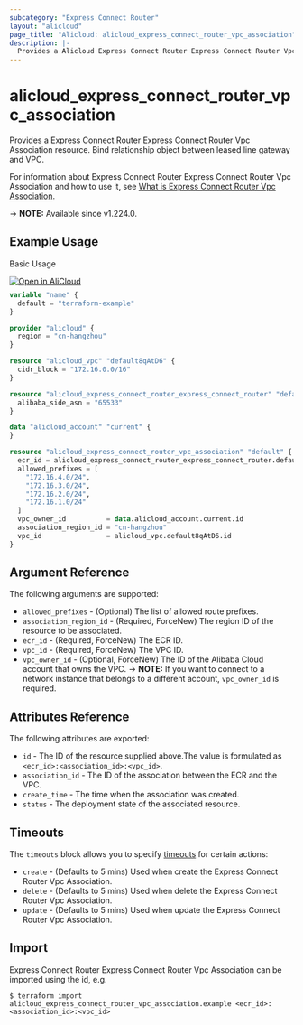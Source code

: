 ```yaml
---
subcategory: "Express Connect Router"
layout: "alicloud"
page_title: "Alicloud: alicloud_express_connect_router_vpc_association"
description: |-
  Provides a Alicloud Express Connect Router Express Connect Router Vpc Association resource.
---
```


# alicloud_express_connect_router_vpc_association

Provides a Express Connect Router Express Connect Router Vpc Association resource. Bind relationship object between leased line gateway and VPC.

For information about Express Connect Router Express Connect Router Vpc Association and how to use it, see [What is Express Connect Router Vpc Association](https://www.alibabacloud.com/help/en/express-connect/developer-reference/api-expressconnectrouter-2023-09-01-createexpressconnectrouterassociation).

-> **NOTE:** Available since v1.224.0.

## Example Usage

Basic Usage

<div style="display: block;margin-bottom: 40px;"><div class="oics-button" style="float: right;position: absolute;margin-bottom: 10px;">
  <a href="https://api.aliyun.com/terraform?resource=alicloud_express_connect_router_vpc_association&exampleId=2453c592-867e-6ad0-2a20-e59a8e4f6a8b3fb1912c&activeTab=example&spm=docs.r.express_connect_router_vpc_association.0.2453c59286&intl_lang=EN_US" target="_blank">
    <img alt="Open in AliCloud" src="https://img.alicdn.com/imgextra/i1/O1CN01hjjqXv1uYUlY56FyX_!!6000000006049-55-tps-254-36.svg" style="max-height: 44px; max-width: 100%;">
  </a>
</div></div>

```terraform
variable "name" {
  default = "terraform-example"
}

provider "alicloud" {
  region = "cn-hangzhou"
}

resource "alicloud_vpc" "default8qAtD6" {
  cidr_block = "172.16.0.0/16"
}

resource "alicloud_express_connect_router_express_connect_router" "defaultM9YxGW" {
  alibaba_side_asn = "65533"
}

data "alicloud_account" "current" {
}

resource "alicloud_express_connect_router_vpc_association" "default" {
  ecr_id = alicloud_express_connect_router_express_connect_router.defaultM9YxGW.id
  allowed_prefixes = [
    "172.16.4.0/24",
    "172.16.3.0/24",
    "172.16.2.0/24",
    "172.16.1.0/24"
  ]
  vpc_owner_id          = data.alicloud_account.current.id
  association_region_id = "cn-hangzhou"
  vpc_id                = alicloud_vpc.default8qAtD6.id
}
```

## Argument Reference

The following arguments are supported:
* `allowed_prefixes` - (Optional) The list of allowed route prefixes.
* `association_region_id` - (Required, ForceNew) The region ID of the resource to be associated.
* `ecr_id` - (Required, ForceNew) The ECR ID.
* `vpc_id` - (Required, ForceNew) The VPC ID.
* `vpc_owner_id` - (Optional, ForceNew) The ID of the Alibaba Cloud account that owns the VPC.
-> **NOTE:** If you want to connect to a network instance that belongs to a different account, `vpc_owner_id` is required.

## Attributes Reference

The following attributes are exported:
* `id` - The ID of the resource supplied above.The value is formulated as `<ecr_id>:<association_id>:<vpc_id>`.
* `association_id` - The ID of the association between the ECR and the VPC.
* `create_time` - The time when the association was created.
* `status` - The deployment state of the associated resource.

## Timeouts

The `timeouts` block allows you to specify [timeouts](https://developer.hashicorp.com/terraform/language/resources/syntax#operation-timeouts) for certain actions:
* `create` - (Defaults to 5 mins) Used when create the Express Connect Router Vpc Association.
* `delete` - (Defaults to 5 mins) Used when delete the Express Connect Router Vpc Association.
* `update` - (Defaults to 5 mins) Used when update the Express Connect Router Vpc Association.

## Import

Express Connect Router Express Connect Router Vpc Association can be imported using the id, e.g.

```shell
$ terraform import alicloud_express_connect_router_vpc_association.example <ecr_id>:<association_id>:<vpc_id>
```